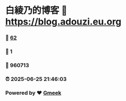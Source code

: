 # 白綾乃的博客 :link: https://blog.adouzi.eu.org 
### :page_facing_up: [62](https://blog.adouzi.eu.org/tag.html) 
### :speech_balloon: 1 
### :hibiscus: 960713 
### :alarm_clock: 2025-06-25 21:46:03 
### Powered by :heart: [Gmeek](https://github.com/Meekdai/Gmeek)
